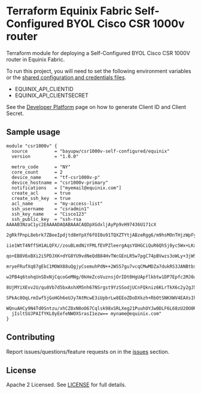 # Terraform Equinix Fabric Self-Configured BYOL Cisco CSR 1000v router

Terraform module for deploying a Self-Configured BYOL Cisco CSR 1000V router in Equinix Fabric.

To run this project, you will need to set the following environment variables or the [shared configuration and credentials files](https://docs.aws.amazon.com/cli/latest/userguide/cli-configure-files.html).
- EQUINIX_API_CLIENTID
- EQUINIX_API_CLIENTSECRET

See the [Developer Platform](https://developer.equinix.com/docs?page=/dev-docs/fabric/overview) page on how to generate Client ID and Client Secret.

## Sample usage

```hcl
module "csr1000v" {
  source          = "bayupw/csr1000v-self-configured/equinix"
  version         = "1.0.0"

  metro_code      = "NY"
  core_count      = 2
  device_name     = "tf-csr1000v-p"
  device_hostname = "csr1000v-primary"
  notifications   = ["myemail@equinix.com"]
  create_acl      = true
  create_ssh_key  = true
  acl_name        = "my-access-list"
  ssh_username    = "csradmin1"
  ssh_key_name    = "Cisco123"
  ssh_public_key  = "ssh-rsa AAAAB3NzaC1yc2EAAAADAQABAAACAQDpXGdxljAyPp9vH97436U171cX
  2gRkfPnpL8ebrk7ZBeeIpdjtd8mYpXf6fOI0o91TQXZTYtjABzeRgg6/m9hsMOnTHjzWpFyuj/hiPu
  iie1WtT4NffSH1ALQFX//zouBLmdNiYFMLfEVPZleergAqsYOHGCiQuR6Qh5j0yc5Wx+LKxiRZyjsS
  qo+EB8V6xBXi2i5PDJXK+dYG8YU9vdNeQdB84HvTWcGEnLR5w7pgC74pBVwzs3oWLy+3jWS0TKKtfl
  mryeFRufXq87gEkC1MOWX88uQgjyCsemuhPdN++2WS57gu7vcqCMwMDZa7dukRS3JANBtbs7qQhp9N
  w2PB4q6tohqUnSDxNjCqcoGeMNg/0kHeZcoVuznsjOrIDt0HgUApflkbtw1DP7Epfc2MJ0anf5GizM
  8UjMYiXEvv2U/qu8Vb7d5bxAshXM5nh67NSrgst9YzSSodjUCnFQkniz6KLrTkX6c2y2gJ5c9tWhg5
  SPkAc8OqLrmIwf5jGoHGh6eUJy7AtMcwE3iUpbrLw8EEoZDoDXkzh+RbOtSNKXWV4EAXsIhjQusCOW
  WQnuAHCy9N4Td0Sntzu/xhCZ8xN0oO67Cqlsk98xSRLXeg21PuuhOYJw0DLF6L68zU2OO0RzqoNq/F
  jIsltSUJPAIfYKL0yEefeNWOXSrasI1ezw== myname@equinix.com"
}
```

## Contributing

Report issues/questions/feature requests on in the [issues](https://github.com/bayupw/terraform-equinix-csr1000v-self-configured/issues/new) section.

## License

Apache 2 Licensed. See [LICENSE](https://github.com/bayupw/terraform-equinix-csr1000v-self-configured/tree/master/LICENSE) for full details.